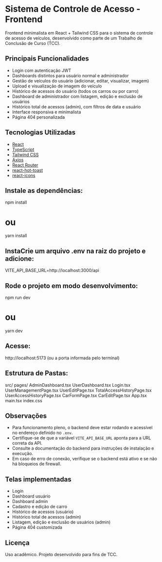 # Sistema de Controle de Acesso - Frontend

Frontend minimalista em React + Tailwind CSS para o sistema de controle de acesso de veículos, desenvolvido como parte de um Trabalho de Conclusão de Curso (TCC).

## Principais Funcionalidades

- Login com autenticação JWT
- Dashboards distintos para usuário normal e administrador
- Gestão de veículos do usuário (adicionar, editar, visualizar, imagem)
- Upload e visualização de imagem do veículo
- Histórico de acessos do usuário (todos os carros ou por carro)
- Dashboard de administrador com listagem, edição e exclusão de usuários
- Histórico total de acessos (admin), com filtros de data e usuário
- Interface responsiva e minimalista
- Página 404 personalizada

## Tecnologias Utilizadas

- [React](https://react.dev/)
- [TypeScript](https://www.typescriptlang.org/)
- [Tailwind CSS](https://tailwindcss.com/)
- [Axios](https://axios-http.com/)
- [React Router](https://reactrouter.com/)
- [react-hot-toast](https://react-hot-toast.com/)
- [react-icons](https://react-icons.github.io/react-icons/)

## Instale as dependências:

npm install
# ou
yarn install

## InstaCrie um arquivo .env na raiz do projeto e adicione:
VITE_API_BASE_URL=http://localhost:3000/api

## Rode o projeto em modo desenvolvimento:
npm run dev
# ou
yarn dev

## Acesse:
http://localhost:5173 (ou a porta informada pelo terminal)


## Estrutura de Pastas:
src/
  pages/
    AdminDashboard.tsx
    UserDashboard.tsx
    Login.tsx
    UserManagementPage.tsx
    UserEditPage.tsx
    TotalAccessHistoryPage.tsx
    UserAccessHistoryPage.tsx
    CarFormPage.tsx
    CarEditPage.tsx
  App.tsx
  main.tsx
  index.css


## Observações
- Para funcionamento pleno, o backend deve estar rodando e acessível no endereço definido no `.env`.
- Certifique-se de que a variável `VITE_API_BASE_URL` aponta para a URL correta da API.
- Consulte a documentação do backend para instruções de instalação e execução.
- Em caso de erro de conexão, verifique se o backend está ativo e se não há bloqueios de firewall.


## Telas implementadas
- Login
- Dashboard usuário
- Dashboard admin
- Cadastro e edição de carro
- Histórico de acessos (usuário)
- Histórico total de acessos (admin)
- Listagem, edição e exclusão de usuários (admin)
- Página 404 customizada


## Licença
Uso acadêmico. Projeto desenvolvido para fins de TCC.

